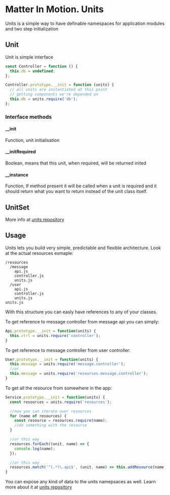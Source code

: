 # Matter In Motion. Units

Units is a simple way to have definable namespaces for application modules and two step initialization

## Unit

Unit is simple interface

```js
const Controller = function () {
  this.db = undefined;
};

Controller.prototype.__init = function (units) {
  // all units are instantiated at this point
  // getting components we're depended on
  this.db = units.require('db');
};
```

### Interface methods

#### __init
Function, unit initialisation

#### __initRequired
Boolean, means that this unit, when required, will be returned inited

#### __instance
Function, If method present it will be called when a unit is required and it should return what you want to return instead of the unit class itself.

## UnitSet
More info at [units repository](https://github.com/velocityzen/units)

## Usage

Units lets you build very simple, predictable and flexible architecture. Look at the actual resources exmaple:

```
/resources
  /message
    api.js
    controller.js
    units.js
  /user
    api.js
    controller.js
    units.js
units.js
```

With this structure you can easly have references to any of your classes.

To get reference to message controller from message api you can simply:

```js
Api.prototype.__init = function(units) {
  this.ctrl = units.require('controller');
}
```

To get reference to message controller from user controller:

```js
User.prototype.__init = function(units) {
  this.message = units.require('message.controller');
  //or
  this.message = units.require('resources.message.controller');
}
```

To get all the resource from somewhere in the app:

```js
Service.prototype.__init = function(units) {
  const resources = units.require('resources');

  //now you can iterate over resources
  for (name of resources) {
    const resource = resources.require(name);
    //do something with the resource
  }

  //or this way
  resources.forEach((unit, name) => {
    console.log(name);
  });

  //or this way
  resources.match('^(.*)\.api$', (unit, name) => this.addResource(name, unit));
}
```

You can expose any kind of data to the units namepsaces as well. Learn more about it at [units repository](https://github.com/velocityzen/units)

